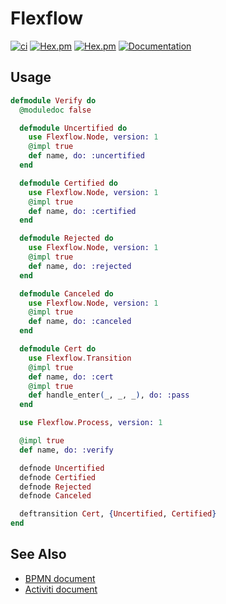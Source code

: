# Flexflow

[![ci](https://github.com/clszzyh/flexflow/workflows/ci/badge.svg)](https://github.com/clszzyh/flexflow/actions)
[![Hex.pm](https://img.shields.io/hexpm/v/flexflow)](http://hex.pm/packages/flexflow)
[![Hex.pm](https://img.shields.io/hexpm/dt/flexflow)](http://hex.pm/packages/flexflow)
[![Documentation](https://img.shields.io/badge/hexdocs-latest-blue.svg)](https://hexdocs.pm/flexflow/readme.html)


<!-- MDOC -->

## Usage

```elixir
defmodule Verify do
  @moduledoc false

  defmodule Uncertified do
    use Flexflow.Node, version: 1
    @impl true
    def name, do: :uncertified
  end

  defmodule Certified do
    use Flexflow.Node, version: 1
    @impl true
    def name, do: :certified
  end

  defmodule Rejected do
    use Flexflow.Node, version: 1
    @impl true
    def name, do: :rejected
  end

  defmodule Canceled do
    use Flexflow.Node, version: 1
    @impl true
    def name, do: :canceled
  end

  defmodule Cert do
    use Flexflow.Transition
    @impl true
    def name, do: :cert
    @impl true
    def handle_enter(_, _, _), do: :pass
  end

  use Flexflow.Process, version: 1

  @impl true
  def name, do: :verify

  defnode Uncertified
  defnode Certified
  defnode Rejected
  defnode Canceled

  deftransition Cert, {Uncertified, Certified}
end
```

<!-- MDOC -->

## See Also

* [BPMN document](https://www.omg.org/spec/BPMN/2.0/PDF)
* [Activiti document](http://www.mossle.com/docs/activiti/index.html#bpmn20)
